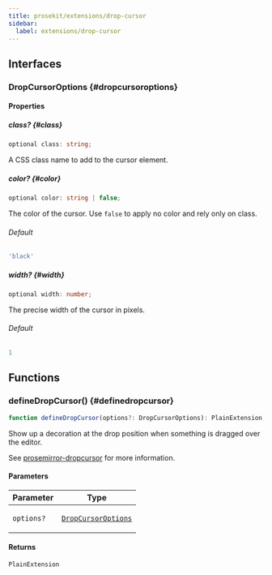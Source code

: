 ```yaml
---
title: prosekit/extensions/drop-cursor
sidebar:
  label: extensions/drop-cursor
---
```


<!-- DEBUG memberWithGroups 1 -->

<!-- DEBUG memberWithGroups 4 -->

<!-- DEBUG memberWithGroups 7 -->

<!-- DEBUG memberWithGroups 8 -->

<!-- DEBUG memberWithGroups 9 -->

## Interfaces

### DropCursorOptions {#dropcursoroptions}

<!-- DEBUG memberWithGroups 1 -->

<!-- DEBUG memberWithGroups 4 -->

<!-- DEBUG memberWithGroups 7 -->

<!-- DEBUG memberWithGroups 8 -->

<!-- DEBUG memberWithGroups 9 -->

#### Properties

##### class? {#class}

```ts
optional class: string;
```

A CSS class name to add to the cursor element.

<!-- DEBUG inheritance start kind=1024 -->

##### color? {#color}

```ts
optional color: string | false;
```

The color of the cursor.  Use `false` to apply no color and rely only on class.

###### Default

```ts
'black'
```

<!-- DEBUG inheritance start kind=1024 -->

##### width? {#width}

```ts
optional width: number;
```

The precise width of the cursor in pixels.

###### Default

```ts
1
```

<!-- DEBUG inheritance start kind=1024 -->

<!-- DEBUG memberWithGroups 10 -->

## Functions

### defineDropCursor() {#definedropcursor}

```ts
function defineDropCursor(options?: DropCursorOptions): PlainExtension;
```

Show up a decoration at the drop position when something is dragged over the editor.

See [prosemirror-dropcursor](https://github.com/ProseMirror/prosemirror-dropcursor) for more information.

#### Parameters

<table>
<thead>
<tr>
<th>Parameter</th>
<th>Type</th>
</tr>
</thead>
<tbody>
<tr>
<td>

`options?`

</td>
<td>

[`DropCursorOptions`](#dropcursoroptions)

</td>
</tr>
</tbody>
</table>

#### Returns

`PlainExtension`

<!-- DEBUG inheritance start kind=4096 -->

<!-- DEBUG memberWithGroups 10 -->
